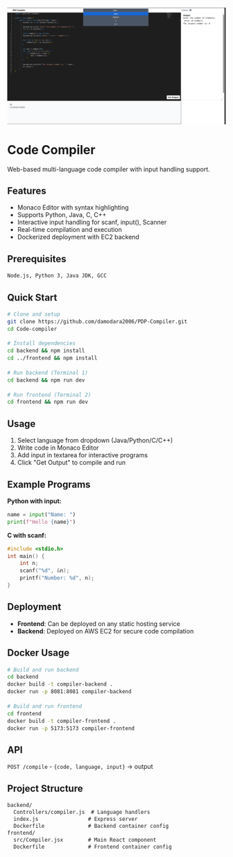 ![Preview](image-1.png)
# Code Compiler

Web-based multi-language code compiler with input handling support.

## Features
- Monaco Editor with syntax highlighting
- Supports Python, Java, C, C++
- Interactive input handling for scanf, input(), Scanner
- Real-time compilation and execution
- Dockerized deployment with EC2 backend

## Prerequisites
```bash
Node.js, Python 3, Java JDK, GCC
```

## Quick Start
```bash
# Clone and setup
git clone https://github.com/damodara2006/PDP-Compiler.git
cd Code-compiler

# Install dependencies
cd backend && npm install
cd ../frontend && npm install

# Run backend (Terminal 1)
cd backend && npm run dev

# Run frontend (Terminal 2)  
cd frontend && npm run dev
```

## Usage
1. Select language from dropdown (Java/Python/C/C++)
2. Write code in Monaco Editor
3. Add input in textarea for interactive programs
4. Click "Get Output" to compile and run

## Example Programs

**Python with input:**
```python
name = input("Name: ")
print(f"Hello {name}")
```

**C with scanf:**
```c
#include <stdio.h>
int main() {
    int n;
    scanf("%d", &n);
    printf("Number: %d", n);
}
```

## Deployment
- **Frontend**: Can be deployed on any static hosting service
- **Backend**: Deployed on AWS EC2 for secure code compilation

## Docker Usage
```bash
# Build and run backend
cd backend
docker build -t compiler-backend .
docker run -p 8081:8081 compiler-backend

# Build and run frontend
cd frontend
docker build -t compiler-frontend .
docker run -p 5173:5173 compiler-frontend
```

## API
`POST /compile` - `{code, language, input}` → output

## Project Structure
```
backend/
  Controllers/compiler.js  # Language handlers
  index.js                # Express server
  Dockerfile              # Backend container config
frontend/
  src/Compiler.jsx        # Main React component
  Dockerfile              # Frontend container config
```

